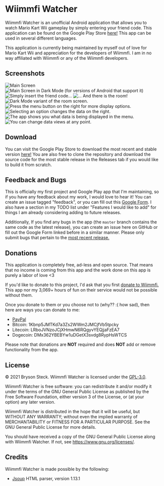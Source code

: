 # Wiimmfi Watcher

Wiimmfi Watcher is an unofficial Android application that allows you to watch Mario Kart Wii gameplay by simply entering your friend code. This application can be found on the Google Play Store [here!](https://play.google.com/store/apps/details?id=me.brysonsteck.wiimmfiwatcher) This app can be used in several different languages.

This application is currently being maintained by myself out of love for Mario Kart Wii and appreciation for the developers of Wiimmfi. I am in no way affiliated with Wiimmfi or any of the Wiimmfi developers.

## Screenshots

![Main Screen](screenshots/sc-1.png)
![Main Screen in Dark Mode (for versions of Android that support it)](screenshots/sc-1-dark.png)
![Simply insert the friend code...](screenshots/sc-2.png)
![... And there is the room!](screenshots/sc-3.png)
![Dark Mode variant of the room screen.](screenshots/sc-3-dark.png)
![Press the menu button on the right for more display options.](screenshots/sc-4.png)
![Selecting an option changes the data on the right.](screenshots/sc-5.png)
![The app shows you what data is being displayed in the menu.](screenshots/sc-6.png)
![You can change data views at any point.](screenshots/sc-7.png)

## Download

You can visit the Google Play Store to download the most recent and stable version [here!](https://play.google.com/store/apps/details?id=me.brysonsteck.wiimmfiwatcher) You are also free to clone the repository and download the source code for the most stable release in the Releases tab if you would like to build it from scratch.

## Feedback and Bugs

This is officially my first project and Google Play app that I'm maintaining, so if you have any feedback about my work, I would love to hear it! You can create an issue tagged "feedback", or you can fill out this [Google Form](https://docs.google.com/forms/d/e/1FAIpQLSd6qCONAP2tsbHPgzu_CdZcHVHL5nx7q0XFqrVfExEc84kqUQ/viewform). I also have a section in my TODO list under "Features I would like to add" for things I am already considering adding to future releases.

Additionally, If you find any bugs in the app (the `master` branch contains the same code as the latest release), you can create an issue here on GitHub or fill out the Google Form linked before in a similar manner. Please only submit bugs that pertain to the [most recent release.](https://github.com/brysonsteck/wiimmfi-watcher/releases)

## Donations

This application is completely free, ad-less and open source. That means that no income is coming from this app and the work done on this app is purely a labor of love <3

If you'd like to donate to this project, I'd ask that you first [donate to Wiimmfi.](https://wiimmfi.de/donate) This app nor my 3,069+ hours of fun on their service would not be possible without them.

Once you donate to them or you choose not to (why?? :( how sad), then here are ways you can donate to me:
* [PayPal](https://www.paypal.com/donate/?business=steck.bryson%40gmail.com&item_name=Bryson+Steck&currency_code=USD&Z3JncnB0=)
* Bitcoin: 1Kbnp5JMTKd7a3Zs2WWm2JMCjfVb5tpcky
* Litecoin: LRboJVNzoJCjXHmwN6RQgyvYEQjjaFzEA7
* Dogecoin: DMx362YBEBYw1uDGetX3svdg8RypHsWTCS

Please note that donations are **NOT** required and does **NOT** add or remove functionality from the app.

## License

&copy; 2021 Bryson Steck. Wiimmfi Watcher is licensed under the [GPL-3.0](LICENSE).

Wiimmfi Watcher is free software: you can redistribute it and/or modify
it under the terms of the GNU General Public License as published by
the Free Software Foundation, either version 3 of the License, or
(at your option) any later version.

Wiimmfi Watcher is distributed in the hope that it will be useful,
but WITHOUT ANY WARRANTY; without even the implied warranty of
MERCHANTABILITY or FITNESS FOR A PARTICULAR PURPOSE.  See the
GNU General Public License for more details.

You should have received a copy of the GNU General Public License
along with Wiimmfi Watcher.  If not, see <https://www.gnu.org/licenses/>.

## Credits

Wiimmfi Watcher is made possible by the following:
* [Jsoup](https://jsoup.org) HTML parser, version 1.13.1 

